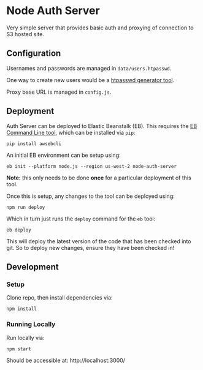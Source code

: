 
# Node Auth Server

Very simple server that provides basic auth and proxying of connection to S3 hosted site.

## Configuration

Usernames and passwords are managed in `data/users.htpasswd`.

One way to create new users would be a [htpasswd generator tool](http://www.htaccesstools.com/htpasswd-generator/).

Proxy base URL is managed in `config.js`.


## Deployment

Auth Server can be deployed to Elastic Beanstalk (EB). This requires the [EB Command Line tool](http://docs.aws.amazon.com/elasticbeanstalk/latest/dg/eb-cli3.html), which can be installed via `pip`:

```
pip install awsebcli
```

An initial EB environment can be setup using:

```
eb init --platform node.js --region us-west-2 node-auth-server
```

**Note:** this only needs to be done **once** for a particular deployment of this tool.

Once this is setup, any changes to the tool can be deployed using:

```
npm run deploy
```

Which in turn just runs the `deploy` command for the `eb` tool:

```
eb deploy
```

This will deploy the latest version of the code that has been checked into git.
So to deploy new changes, ensure they have been checked in!

## Development

### Setup

Clone repo, then install dependencies via:

```
npm install
```

### Running Locally

Run locally via:

```
npm start
```

Should be accessible at: http://localhost:3000/
